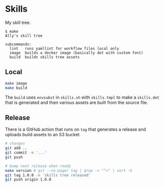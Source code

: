 # Skills

My skill tree.

```text
$ make
Ally's skill tree

subcommands:
  lint   runs yamllint for workflow files local only
  image  builds a docker image (basically dot with custom font)
  build  builds skills tree assets
```

## Local

```bash
make image
make build
```

The `build` uses `envsubst` in `skills.sh` with `skills.tmpl` to make a `skills.dot` that is generated and then various assets are built from the source file.

## Release

There is a GitHub action that runs on `tag` that generates a release and uploads build assets to an S3 bucket.

```bash
# changes
git add ..
git commit -m '...'
git push

# bump next release when ready
make version # git --no-pager tag | grep -v "^v" | sort -V
git tag 1.0.0 -m 'skills tree released'
git push origin 1.0.0
```
